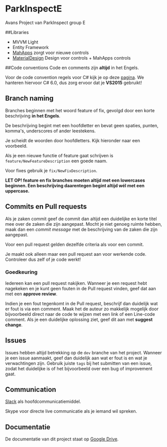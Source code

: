 # ParkInspectE
Avans Project van ParkInspect group E

##Libraries
- MVVM Light
- Entity Framework
- [MahApps](http://mahapps.com/) zorgt voor nieuwe controls
- [MaterialDesign](http://materialdesigninxaml.net/) Design voor controls + MahApps controls

##Code conventions
Code en comments zijn **altijd** in het Engels.

Voor de code convention regels voor C# kijk je op deze [pagina](https://msdn.microsoft.com/en-us/library/ff926074.aspx).
We hanteren hiervoor C# 6.0, dus zorg ervoor dat je **VS2015** gebruikt!

## Branch naming
Branches beginnen met het woord feature of fix, gevolgd door een korte beschrijving **in het Engels**.

De beschrijving begint met een hoofdletter en bevat geen spaties, punten, komma's, underscores of ander leestekens.

Je scheidt de woorden door hoofdletters. Kijk hieronder naar een voorbeeld.

Als je een nieuwe functie of feature gaat schrijven is `feature/NewFeatureDescription` een goede naam.

Voor fixes gebruik je `fix/NewFixDescription`.

**LET OP! feature en fix branches moeten altijd met een lowercases beginnen. Een beschrijving daarentegen begint altijd wél met een uppercase.**

## Commits en Pull requests
Als je zaken commit geef de commit dan altijd een duidelijke en korte titel mee over de zaken die zijn aangepast.
Mocht je niet genoeg ruimte hebben, maak dan een *commit message* met de beschrijving van de zaken die zijn aangepast.

Voor een pull request gelden dezelfde criteria als voor een commit.

Je maakt ook alleen maar een pull request aan voor werkende code. Controleer dus zelf of je code werkt!

### Goedkeuring ###
Iedereen kan een pull request nakijken. Wanneer je een request hebt nagekeken en je kunt geen fouten in de Pull request vinden, geef dat aan met een **approve review**.

Indien je een fout tegenkomt in de Pull request, beschrijf dan duidelijk wat er fout is via een comment. Maak het de auteur zo makkelijk mogelijk door bijvoorbeeld direct naar de code te wijzen met een link of een Line-code comment. Als je een duidelijke oplossing ziet, geef dit aan met **suggest change**.

## Issues ##
Issues hebben altijd betrekking op de `dev` branche van het project. Wanneer je een issue aanmaakt, geef dan duidelijk aan wat er fout is en wat je verwachtingen zijn. Gebruik juiste `tags` bij het submitten van een issue, zodat het duidelijke is of het bijvoorbeeld over een bug of improvement gaat.

## Communication
[Slack](https://parkinspecte.slack.com) als hoofdcommunicatiemiddel.

Skype voor directe live communicatie als je iemand wil spreken.

## Documentatie
De documentatie van dit project staat op [Google Drive](https://drive.google.com/drive/u/0/folders/0B0Hfrm9q_bgqU3lBS2tJelJVN28).
